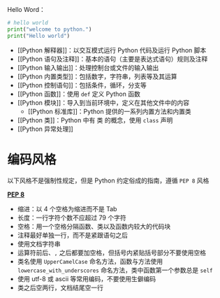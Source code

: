 Hello Word：

```python
# hello world  
print("welcome to python.")  
print("Hello world")
```

- [[Python 解释器]]：以交互模式运行 Python 代码及运行 Python 脚本
- [[Python 语句及注释]]：基本的语句（主要是表达式语句）规则及注释
- [[Python 输入输出]]：处理控制台或文件的输入输出
- [[Python 内置类型]]：包括数字，字符串，列表等及其运算
- [[Python 控制语句]]：包括条件，循环，分支等
- [[Python 函数]]：使用 `def` 定义 Python 函数
- [[Python 模块]]：导入到当前环境中，定义在其他文件中的内容
	- [[Python 标准库]]：Python 提供的一系列内置方法和内置类
- [[Python 类]]：Python 中有 类 的概念，使用 `class` 声明
- [[Python 异常处理]]

# 编码风格

以下风格不是强制性规定，但是 Python 约定俗成的指南，遵循 `PEP 8` 风格

[**PEP 8**](https://peps.python.org/pep-0008/)
- 缩进：以 4 个空格为缩进而不是 Tab
- 长度：一行字符个数不应超过 79 个字符
- 空格：用一个空格分隔函数、类以及函数内较大的代码块
- 注释最好单独一行，而不是紧跟语句之后
- 使用文档字符串
- 运算符前后、`,` 之后都要加空格，但括号内紧贴括号部分不要使用空格
- 类名使用 `UpperCamelCase` 命名方法，函数与方法使用 `lowercase_with_underscores` 命名方法，类中函数第一个参数总是 `self`
- 使用 utf-8 或 ascii 等常用编码，不要使用生僻编码
- 类之后空两行，文档结尾空一行